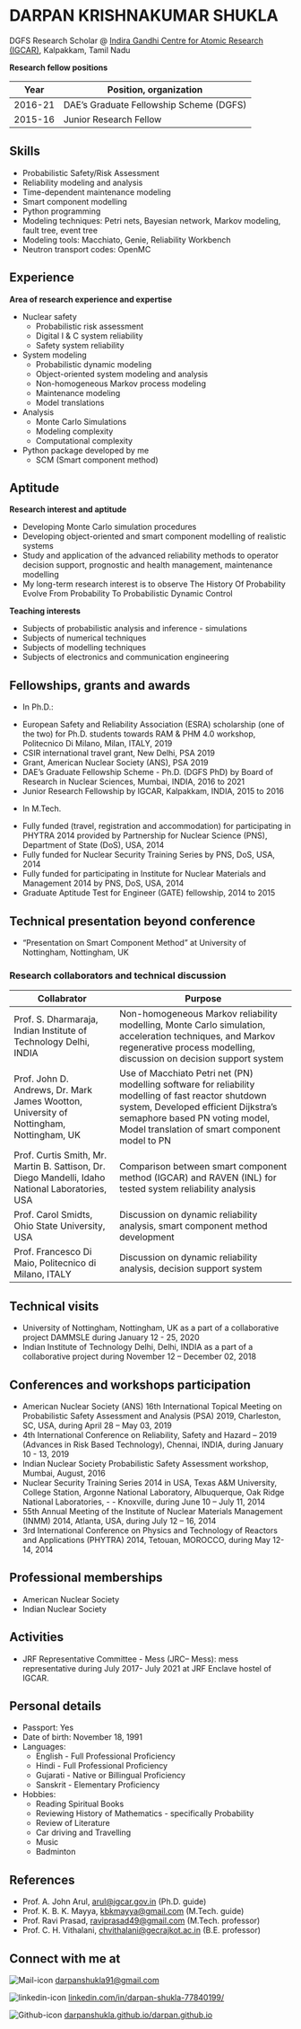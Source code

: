 # DARPAN KRISHNAKUMAR SHUKLA

DGFS Research Scholar @ [Indira Gandhi Centre for Atomic Research (IGCAR)](http://www.igcar.gov.in), Kalpakkam, Tamil Nadu  

**Research fellow positions**

|Year                     |Position, organization
|-------                  |-----------------------------------------------
|2016-21                  |DAE’s Graduate Fellowship Scheme (DGFS)           
|2015-16                  |Junior Research Fellow                             

## Skills

- Probabilistic Safety/Risk Assessment
- Reliability modeling and analysis
- Time-dependent maintenance modeling
- Smart component modelling
- Python programming
- Modeling techniques: Petri nets, Bayesian network, Markov modeling, fault tree, event tree
- Modeling tools: Macchiato, Genie, Reliability Workbench
- Neutron transport codes: OpenMC

## Experience
**Area of research experience and expertise**

- Nuclear safety
   * Probabilistic risk assessment
   * Digital I & C system reliability
   * Safety system reliability
- System modeling 
   * Probabilistic dynamic modeling
   * Object-oriented system modeling and analysis
   * Non-homogeneous Markov process modeling 
   * Maintenance modeling
   * Model translations
- Analysis
   * Monte Carlo Simulations
   * Modeling complexity
   * Computational complexity
- Python package developed by me
   * SCM (Smart component method)


## Aptitude 
**Research interest and aptitude**

- Developing Monte Carlo simulation procedures
- Developing object-oriented and smart component modelling of realistic systems
- Study and application of the advanced reliability methods to operator decision support, prognostic and health management, maintenance modelling
- My long-term research interest is to observe The History Of Probability Evolve From Probability To Probabilistic Dynamic Control

**Teaching interests**

- Subjects of probabilistic analysis and inference  - simulations
- Subjects of numerical techniques
- Subjects of modelling techniques
- Subjects of electronics and communication engineering




## Fellowships, grants and awards
- In Ph.D.:
* European Safety and Reliability Association (ESRA) scholarship (one of the two) for Ph.D. students towards RAM & PHM 4.0 workshop, Politecnico Di Milano, Milan, ITALY, 2019
* CSIR international travel grant, New Delhi, PSA 2019
* Grant, American Nuclear Society (ANS), PSA 2019
* DAE’s Graduate Fellowship Scheme - Ph.D. (DGFS PhD) by Board of Research in Nuclear Sciences, Mumbai, INDIA, 2016 to 2021
* Junior Research Fellowship by IGCAR, Kalpakkam, INDIA, 2015 to 2016

- In M.Tech.
* Fully funded (travel, registration and accommodation) for participating in PHYTRA 2014 provided by Partnership for Nuclear Science (PNS), Department of State (DoS), USA, 2014
* Fully funded for Nuclear Security Training Series by PNS, DoS, USA, 2014
* Fully funded for participating in Institute for Nuclear Materials and Management 2014 by PNS, DoS, USA, 2014
* Graduate Aptitude Test for Engineer (GATE) fellowship, 2014 to 2015


## Technical presentation beyond conference

- “Presentation on Smart Component Method” at University of Nottingham, Nottingham, UK


### Research collaborators and technical discussion

|Collabrator                                                        |Purpose
|----------------------------------------------------------------   |----------------------------------------------------------------------------------------------
|Prof. S. Dharmaraja, Indian Institute of Technology Delhi, INDIA   |Non-homogeneous Markov reliability modelling, Monte Carlo simulation, acceleration techniques, and Markov regenerative process modelling, discussion on decision support system
|Prof. John D. Andrews, Dr. Mark James Wootton, University of Nottingham, Nottingham, UK   |Use of Macchiato Petri net (PN) modelling software for reliability modelling of fast reactor shutdown system, Developed efficient Dijkstra’s semaphore based PN voting model, Model translation of smart component model to PN
|Prof. Curtis Smith, Mr. Martin B. Sattison, Dr. Diego Mandelli, Idaho National Laboratories, USA   |Comparison between smart component method (IGCAR) and RAVEN (INL) for tested system reliability analysis
|Prof. Carol Smidts, Ohio State University, USA                      |Discussion on dynamic reliability analysis, smart component method development
|Prof. Francesco Di Maio, Politecnico di Milano, ITALY               |Discussion on dynamic reliability analysis, decision support system


## Technical visits
- University of Nottingham, Nottingham, UK as a part of a collaborative project DAMMSLE during January 12 - 25, 2020
- Indian Institute of Technology Delhi, Delhi, INDIA as a part of a collaborative project during November 12 – December 02, 2018


## Conferences and workshops participation
- American Nuclear Society (ANS) 16th International Topical Meeting on Probabilistic Safety Assessment and Analysis (PSA) 2019, Charleston, SC, USA, during April 28 – May 03, 2019
- 4th International Conference on Reliability, Safety and Hazard – 2019 (Advances in Risk Based Technology), Chennai, INDIA, during January 10 - 13, 2019
- Indian Nuclear Society Probabilistic Safety Assessment workshop, Mumbai, August, 2016
- Nuclear Security Training Series 2014 in USA, Texas A&M University, College Station, Argonne National Laboratory, Albuquerque, Oak Ridge National Laboratories, - - Knoxville, during June 10 – July 11, 2014
- 55th Annual Meeting of the Institute of Nuclear Materials Management (INMM) 2014, Atlanta, USA, during July 12 – 16, 2014
- 3rd International Conference on Physics and Technology of Reactors and Applications (PHYTRA) 2014, Tetouan, MOROCCO, during May 12-14, 2014


## Professional memberships

- American Nuclear Society
- Indian Nuclear Society


## Activities

- JRF Representative Committee - Mess (JRC– Mess): mess representative during July 2017- July 2021 at JRF Enclave hostel of IGCAR.


## Personal details

- Passport: Yes
- Date of birth: November 18, 1991
- Languages: 
    * English - Full Professional Proficiency 
    * Hindi - Full Professional Proficiency
    * Gujarati - Native or Billingual Proficiency
    * Sanskrit - Elementary Proficiency
- Hobbies:
    * Reading Spiritual Books
    * Reviewing History of Mathematics - specifically Probability
    * Review of Literature
    * Car driving and Travelling
    * Music 
    * Badminton


## References

- Prof. A. John Arul, [arul@igcar.gov.in](arul@igcar.gov.in) (Ph.D. guide)
- Prof. K. B. K. Mayya, [kbkmayya@gmail.com](kbkmayya@gmail.com) (M.Tech. guide)
- Prof. Ravi Prasad, [raviprasad49@gmail.com](raviprasad49@gmail.com) (M.Tech. professor)
- Prof. C. H. Vithalani, [chvithalani@gecrajkot.ac.in](chvithalani@gecrajkot.ac.in) (B.E. professor)


## Connect with me at 

![Mail-icon](https://user-images.githubusercontent.com/8653914/129532597-f581faf2-4bab-4436-8336-ed1ceefd9aad.png)
[darpanshukla91@gmail.com](darpanshukla91@gmail.com)

![linkedin-icon](https://user-images.githubusercontent.com/8653914/129531820-1e4d3d96-0c25-4d5a-8680-d59efca535b9.png)
[linkedin.com/in/darpan-shukla-77840199/](https://www.linkedin.com/in/darpan-shukla-77840199/)

![Github-icon](https://user-images.githubusercontent.com/8653914/129532010-16750771-bfd6-4fc5-93ac-e97ff3bddd6e.png)
[darpanshukla.github.io/darpan.github.io](https://darpanshukla.github.io/darpan.github.io/)
